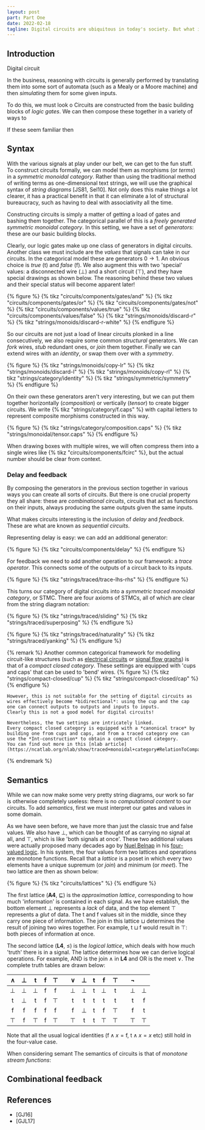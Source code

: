 ```yaml
---
layout: post
part: Part One
date: 2022-02-18
tagline: Digital circuits are ubiquitous in today's society. But what if we gave them the categorical treatment?
---
```


## Introduction

Digital circuit

In the business, reasoning with circuits is generally performed by translating them into some sort of automata (such as a Mealy or a Moore machine) and then *simulating* them for some given inputs.

To do this, we must look o
Circuits are constructed from the basic building blocks of *logic gates*.
We can then compose these together in a variety of ways to 

If these seem familiar then 
## Syntax

With the various signals at play under our belt, we can get to the fun stuff.
To construct circuits formally, we can model them as morphisms (or *terms*) in a *symmetric monoidal category*.
Rather than using the traditional method of writing terms as one-dimensional text strings, we will use the graphical syntax of *string diagrams* \[JS81, Sel10\].
Not only does this make things a lot clearer, it has a practical benefit in that it can eliminate a lot of structural bureaucracy, such as having to deal with associativity all the time.

Constructing circuits is simply a matter of getting a load of gates and bashing them together.
The categorical parallel of this is a *freely generated symmetric monoidal category*.
In this setting, we have a set of *generators*: these are our basic building blocks.

Clearly, our logic gates make up one class of generators in digital circuits.
Another class we must include are the *values* that signals can take in our circuits.
In the categorical model these are generators $0 \to 1$.
An obvious choice is *true* ($\mathsf{t}$) and *false* ($\mathsf{f}$).
We also augment this with two 'special' values: a disconnected wire ($\bot$) and a short circuit ($\top$), and they have special drawings as shown below.
The reasoning behind these two values and their special status will become apparent later!

{% figure %}
    {% tikz "circuits/components/gates/and" %}
    {% tikz "circuits/components/gates/or" %}
    {% tikz "circuits/components/gates/not" %}
    {% tikz "circuits/components/values/true" %}
    {% tikz "circuits/components/values/false" %}
    {% tikz "strings/monoids/discard-r" %}
    {% tikz "strings/monoids/discard-r-white" %}
{% endfigure %}

So our circuits are not just a load of linear circuits plonked in a line consecutively, we also require some common *structural* generators.
We can *fork* wires, *stub* redundant ones, or *join* them together.
Finally we can extend wires with an *identity*, or swap them over with a *symmetry*.

{% figure %}
    {% tikz "strings/monoids/copy-lr" %}
    {% tikz "strings/monoids/discard-l" %}
    {% tikz "strings/monoids/copy-rl" %}
    {% tikz "strings/category/identity" %}
    {% tikz "strings/symmetric/symmetry" %}
{% endfigure %}


On their own these generators aren't very interesting, but we can put them together horizontally (*composition*) or vertically (*tensor*) to create bigger circuits.
We write {% tikz "strings/category/f.caps" %} with capital letters to represent composite morphisms constructed in this way.

{% figure %}
    {% tikz "strings/category/composition.caps" %}
    {% tikz "strings/monoidal/tensor.caps" %}
{% endfigure %}

When drawing boxes with multiple wires, we will often compress them into a single wires like {% tikz "circuits/components/fcirc" %}, but the actual number should be clear from context.

### Delay and feedback

By composing the generators in the previous section together in various ways you can create all sorts of circuits.
But there is one crucial property they all share: these are *combinational circuits*, circuits that act as functions on their inputs, always producing the same outputs given the same inputs.


What makes circuits interesting is the inclusion of *delay* and *feedback*.
These are what are known as *sequential circuits*.

Representing delay is easy: we can add an additional generator:

{% figure %}
    {% tikz "circuits/components/delay" %}
{% endfigure %}

For feedback we need to add another operation to our framework: a *trace operator*.
This connects some of the outputs of a circuit back to its inputs.

{% figure %}
    {% tikz "strings/traced/trace-lhs-rhs" %}
{% endfigure %}

This turns our category of digital circuits into a *symmetric traced monoidal category*, or STMC.
There are four axioms of STMCs, all of which are clear from the string diagram notation:

{% figure %}
    {% tikz "strings/traced/sliding" %}
    {% tikz "strings/traced/superposing" %}
{% endfigure %}

{% figure %}
    {% tikz "strings/traced/naturality" %}
    {% tikz "strings/traced/yanking" %}
{% endfigure %}



{% remark %}
    Another common categorical framework for modelling circuit-like structures (such as [electrical circuits](https://arxiv.org/abs/2106.07763) or [signal flow graphs](https://www.ioc.ee/~pawel/papers/popl15.pdf)) is that of a *compact closed category*.
    These settings are equipped with 'cups and caps' that can be used to 'bend' wires.
    {% figure %}
        {% tikz "strings/compact-closed/cup" %}
        {% tikz "strings/compact-closed/cap" %}
    {% endfigure %}

    However, this is not suitable for the setting of digital circuits as wires effectively become *bidirectional*: using the cup and the cap one can connect outputs to outputs and inputs to inputs.
    Clearly this is not a good model for digital circuits!

    Nevertheless, the two settings are intricately linked.
    Every compact closed category is equipped with a *canonical trace* by building one from cups and caps, and from a traced category one can use the *Int-construction* to obtain a compact closed category.
    You can find out more in this [nlab article](https://ncatlab.org/nlab/show/traced+monoidal+category#RelationToCompactClosedCategories).

{% endremark %}

## Semantics

While we can now make some very pretty string diagrams, our work so far is otherwise completely useless: there is no *computational content* to our circuits.
To add *semantics*, first we must interpret our gates and values in some domain.

As we have seen before, we have more than just the classic true and false values.
We also have $\bot$, which can be thought of as carrying no signal at all, and $\top$, which is like 'both signals at once'.
These two additional values were actually proposed many decades ago by [Nuel Belnap](https://en.wikipedia.org/wiki/Nuel_Belnap) in his [four-valued logic](https://en.wikipedia.org/wiki/Four-valued_logic#Belnap).
In his system, the four values form two lattices and operations are monotone functions.
Recall that a *lattice* is a poset in which every two elements have a unique supremum (or *join*) and minimum (or *meet*).
The two lattice are then as shown below:

{% figure %}
{% tikz "circuits/lattices" %}
{% endfigure %}

The first lattice (**A4**, $\sqsubseteq$) is the *approximation lattice*, corresponding to how much 'information' is contained in each signal.
As we have establish, the bottom element $\bot$ represents a *lack* of data, and the top element $\top$ represents a *glut* of data.
The $\mathsf{t}$ and $\mathsf{f}$ values sit in the middle, since they carry one piece of information.
The join in this lattice $\sqcup$ determines the result of joining two wires together.
For example, $\mathsf{t} \sqcup \mathsf{f}$ would result in $\top$: both pieces of information at once.

The second lattice (**L4**, $\leq$) is the *logical lattice*, which deals with how much 'truth' there is in a signal.
The lattice determines how we can derive logical operations.
For example, AND is the join $\wedge$ in **L4** and OR is the meet $\vee$.
The complete truth tables are drawn below:

$\wedge$ | $\bot$ | $\mathsf{t}$ | $\mathsf{f}$ | $\top$ | | $\vee$ |  $\bot$ | $\mathsf{t}$ | $\mathsf{f}$ | $\top$ | | $\neg$ | |
:-:|:-:|:-:|:-:|:-:|:-:|:-:|:-:|:-:|:-:|:-:|:-:|:-:|:-:
$\bot$ | $\bot$ | $\bot$ | $\mathsf{f}$ | $\mathsf{f}$ | | $\bot$ | $\bot$ | $\mathsf{t}$ | $\bot$ | $\mathsf{t}$ | | $\bot$ | $\bot$
$\mathsf{t}$ | $\bot$ | $\mathsf{t}$ | $\mathsf{f}$ | $\top$ | | $\mathsf{t}$ |  $\mathsf{t}$ | $\mathsf{t}$ | $\mathsf{t}$ | $\mathsf{t}$ | | $\mathsf{t}$ | $\mathsf{f}$ |
$\mathsf{f}$ | $\mathsf{f}$ | $\mathsf{f}$ | $\mathsf{f}$ | $\mathsf{f}$ | | $\mathsf{f}$ | $\bot$ | $\mathsf{t}$ | $\mathsf{f}$ | $\top$ | | $\mathsf{f}$ | $\mathsf{t}$
$\top$ | $\mathsf{f}$ | $\top$ | $\mathsf{f}$ | $\top$ | | $\top$ | $\mathsf{t}$ | $\mathsf{t}$ | $\top$ | $\top$ | | $\top$ | $\top$

Note that all the usual logical identities ($\mathsf{f} \wedge x = \mathsf{f}$, $\mathsf{t} \wedge x = x$ etc) still hold in the four-value case.


When considering semant
The semantics of circuits is that of *monotone stream functions*: 

## Combinational feedback


## References

* \[GJ16\] 
* \[GJL17\]